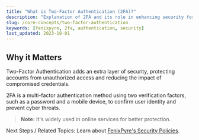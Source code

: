 ```yaml
---
title: "What is Two-Factor Authentication (2FA)?"
description: "Explanation of 2FA and its role in enhancing security for FenixPyre users."
slug: /core-concepts/two-factor-authentication
keywords: [fenixpyre, 2fa, authentication, security]
last_updated: 2023-10-01
---
```


## Why it Matters
Two-Factor Authentication adds an extra layer of security, protecting accounts from unauthorized access and reducing the impact of compromised credentials.

2FA is a multi-factor authentication method using two verification factors, such as a password and a mobile device, to confirm user identity and prevent cyber threats.

> **Note:** It's widely used in online services for better protection.

Next Steps / Related Topics: Learn about [FenixPyre's Security Policies](/core-concepts/policies-roles).